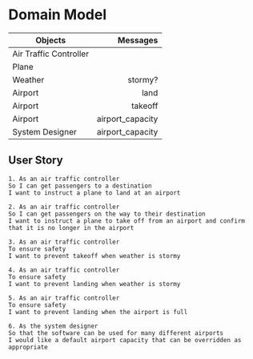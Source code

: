 # Domain Model

| Objects          | Messages     |
|------------------|-------------:|
| Air Traffic Controller           |              |
| Plane            |    |
| Weather  | stormy?
| Airport  | land |
| Airport  | takeoff |
| Airport  | airport_capacity |
| System Designer | airport_capacity



## User Story

```
1. As an air traffic controller
So I can get passengers to a destination
I want to instruct a plane to land at an airport

2. As an air traffic controller
So I can get passengers on the way to their destination
I want to instruct a plane to take off from an airport and confirm that it is no longer in the airport

3. As an air traffic controller
To ensure safety
I want to prevent takeoff when weather is stormy

4. As an air traffic controller
To ensure safety
I want to prevent landing when weather is stormy

5. As an air traffic controller
To ensure safety
I want to prevent landing when the airport is full

6. As the system designer
So that the software can be used for many different airports
I would like a default airport capacity that can be overridden as appropriate
```
